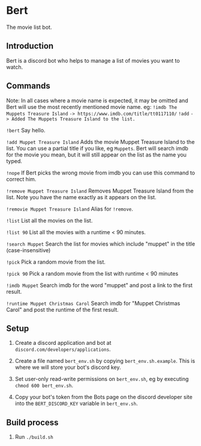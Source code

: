 <h1>Bert</h1>
The movie list bot.

## Introduction

Bert is a discord bot who helps to manage a list of movies you want to watch.

## Commands

Note: In all cases where a movie name is expected, it may be omitted and Bert will use the most recently mentioned movie name.
eg:
`!imdb The Muppets Treasure Island`
`-> https://www.imdb.com/title/tt0117110/`
`!add`
`-> Added The Muppets Treasure Island to the list.`


`!bert` Say hello.

`!add Muppet Treasure Island` Adds the movie Muppet Treasure Island to the list. You can use a partial title if you like, eg `Muppets`. Bert will search imdb for the movie you mean, but it will still appear on the list as
the name you typed.

`!nope` If Bert picks the wrong movie from imdb you can use this command to correct him.

`!remove Muppet Treasure Island` Removes Muppet Treasure Island from the list. Note you have the name exactly as it appears on the list.

`!removie Muppet Treasure Island` Alias for `!remove`.

`!list` List all the movies on the list.

`!list 90` List all the movies with a runtime < 90 minutes.

`!search Muppet` Search the list for movies which include "muppet" in the title (case-insensitive)

`!pick` Pick a random movie from the list.

`!pick 90` Pick a random movie from the list with runtime < 90 minutes

`!imdb Muppet` Search imdb for the word "muppet" and post a link to the first result.
  
`!runtime Muppet Christmas Carol` Search imdb for "Muppet Christmas Carol" and post the runtime of the first result.


## Setup

1. Create a discord application and bot at `discord.com/developers/applications`.

2. Create a file named `bert_env.sh` by copying `bert_env.sh.example`. This is where we will store your bot's discord key.

3. Set user-only read-write permissions on `bert_env.sh`, eg by executing `chmod 600 bert_env.sh`.

4. Copy your bot's token from the Bots page on the discord developer site into the `BERT_DISCORD_KEY` variable in `bert_env.sh`.

## Build process

1. Run `./build.sh`
